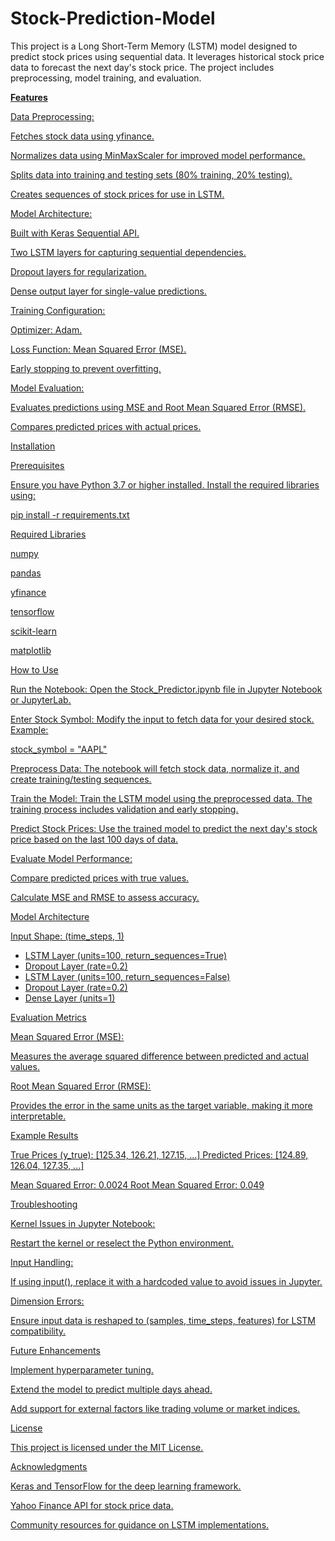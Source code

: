 # Stock-Prediction-Model
This project is a Long Short-Term Memory (LSTM) model designed to predict stock prices using sequential data. It leverages historical stock price data to forecast the next day's stock price. The project includes preprocessing, model training, and evaluation.

<u>**Features**<u>

Data Preprocessing:

Fetches stock data using yfinance.

Normalizes data using MinMaxScaler for improved model performance.

Splits data into training and testing sets (80% training, 20% testing).

Creates sequences of stock prices for use in LSTM.

Model Architecture:

Built with Keras Sequential API.

Two LSTM layers for capturing sequential dependencies.

Dropout layers for regularization.

Dense output layer for single-value predictions.

Training Configuration:

Optimizer: Adam.

Loss Function: Mean Squared Error (MSE).

Early stopping to prevent overfitting.

Model Evaluation:

Evaluates predictions using MSE and Root Mean Squared Error (RMSE).

Compares predicted prices with actual prices.

Installation

Prerequisites

Ensure you have Python 3.7 or higher installed. Install the required libraries using:

pip install -r requirements.txt

Required Libraries

numpy

pandas

yfinance

tensorflow

scikit-learn

matplotlib

How to Use

Run the Notebook:
Open the Stock_Predictor.ipynb file in Jupyter Notebook or JupyterLab.

Enter Stock Symbol:
Modify the input to fetch data for your desired stock. Example:

stock_symbol = "AAPL"

Preprocess Data:
The notebook will fetch stock data, normalize it, and create training/testing sequences.

Train the Model:
Train the LSTM model using the preprocessed data. The training process includes validation and early stopping.

Predict Stock Prices:
Use the trained model to predict the next day's stock price based on the last 100 days of data.

Evaluate Model Performance:

Compare predicted prices with true values.

Calculate MSE and RMSE to assess accuracy.

Model Architecture

Input Shape: (time_steps, 1)

- LSTM Layer (units=100, return_sequences=True)
- Dropout Layer (rate=0.2)
- LSTM Layer (units=100, return_sequences=False)
- Dropout Layer (rate=0.2)
- Dense Layer (units=1)

Evaluation Metrics

Mean Squared Error (MSE):

Measures the average squared difference between predicted and actual values.

Root Mean Squared Error (RMSE):

Provides the error in the same units as the target variable, making it more interpretable.

Example Results

True Prices (y_true): [125.34, 126.21, 127.15, ...]
Predicted Prices: [124.89, 126.04, 127.35, ...]

Mean Squared Error: 0.0024
Root Mean Squared Error: 0.049

Troubleshooting

Kernel Issues in Jupyter Notebook:

Restart the kernel or reselect the Python environment.

Input Handling:

If using input(), replace it with a hardcoded value to avoid issues in Jupyter.

Dimension Errors:

Ensure input data is reshaped to (samples, time_steps, features) for LSTM compatibility.

Future Enhancements

Implement hyperparameter tuning.

Extend the model to predict multiple days ahead.

Add support for external factors like trading volume or market indices.

License

This project is licensed under the MIT License.

Acknowledgments

Keras and TensorFlow for the deep learning framework.

Yahoo Finance API for stock price data.

Community resources for guidance on LSTM implementations.
